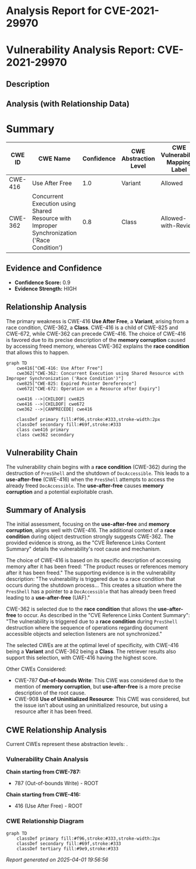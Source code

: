 # Analysis Report for CVE-2021-29970

# Vulnerability Analysis Report: CVE-2021-29970

## Description



## Analysis (with Relationship Data)

# Summary
| CWE ID | CWE Name | Confidence | CWE Abstraction Level | CWE Vulnerability Mapping Label | CWE-Vulnerability Mapping Notes |
|---|---|---|---|---|---|
| CWE-416 | Use After Free | 1.0 | Variant | Allowed | Primary CWE |
| CWE-362 | Concurrent Execution using Shared Resource with Improper Synchronization ('Race Condition') | 0.8 | Class | Allowed-with-Review | Secondary CWE |

## Evidence and Confidence

*   **Confidence Score:** 0.9
*   **Evidence Strength:** HIGH

## Relationship Analysis
The primary weakness is CWE-416 **Use After Free**, a **Variant**, arising from a race condition, CWE-362, a **Class**. CWE-416 is a child of CWE-825 and CWE-672, while CWE-362 can precede CWE-416. The choice of CWE-416 is favored due to its precise description of the **memory corruption** caused by accessing freed memory, whereas CWE-362 explains the **race condition** that allows this to happen.

```mermaid
graph TD
    cwe416["CWE-416: Use After Free"]
    cwe362["CWE-362: Concurrent Execution using Shared Resource with Improper Synchronization ('Race Condition')"]
    cwe825["CWE-825: Expired Pointer Dereference"]
    cwe672["CWE-672: Operation on a Resource after Expiry"]

    cwe416 -->|CHILDOF| cwe825
    cwe416 -->|CHILDOF| cwe672
    cwe362 -->|CANPRECEDE| cwe416

    classDef primary fill:#f96,stroke:#333,stroke-width:2px
    classDef secondary fill:#69f,stroke:#333
    class cwe416 primary
    class cwe362 secondary
```

## Vulnerability Chain
The vulnerability chain begins with a **race condition** (CWE-362) during the destruction of `PresShell` and the shutdown of `DocAccessible`. This leads to a **use-after-free** (CWE-416) when the `PresShell` attempts to access the already freed `DocAccessible`. The **use-after-free** causes **memory corruption** and a potential exploitable crash.

## Summary of Analysis
The initial assessment, focusing on the **use-after-free** and **memory corruption**, aligns well with CWE-416. The additional context of a **race condition** during object destruction strongly suggests CWE-362. The provided evidence is strong, as the "CVE Reference Links Content Summary" details the vulnerability's root cause and mechanism.

The choice of CWE-416 is based on its specific description of accessing memory after it has been freed: "The product reuses or references memory after it has been freed." The supporting evidence is in the vulnerability description: "The vulnerability is triggered due to a race condition that occurs during the shutdown process... This creates a situation where the `PresShell` has a pointer to a `DocAccessible` that has already been freed leading to a **use-after-free** (UAF)."

CWE-362 is selected due to the **race condition** that allows the **use-after-free** to occur. As described in the "CVE Reference Links Content Summary": "The vulnerability is triggered due to a **race condition** during `PresShell` destruction where the sequence of operations regarding document accessible objects and selection listeners are not synchronized."

The selected CWEs are at the optimal level of specificity, with CWE-416 being a **Variant** and CWE-362 being a **Class**. The retriever results also support this selection, with CWE-416 having the highest score.

Other CWEs Considered:
*   CWE-787 **Out-of-bounds Write**: This CWE was considered due to the mention of **memory corruption**, but **use-after-free** is a more precise description of the root cause.
*   CWE-908 **Use of Uninitialized Resource**: This CWE was considered, but the issue isn't about using an uninitialized resource, but using a resource after it has been freed.


## CWE Relationship Analysis

Current CWEs represent these abstraction levels: .


### Vulnerability Chain Analysis

**Chain starting from CWE-787:**
- 787 (Out-of-bounds Write) - ROOT


**Chain starting from CWE-416:**
- 416 (Use After Free) - ROOT



### CWE Relationship Diagram

```mermaid
graph TD
    classDef primary fill:#f96,stroke:#333,stroke-width:2px
    classDef secondary fill:#69f,stroke:#333
    classDef tertiary fill:#9e9,stroke:#333
```



*Report generated on 2025-04-01 19:56:56*
